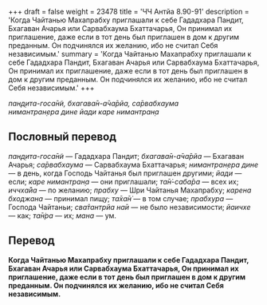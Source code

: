 +++
draft = false
weight = 23478
title = 'ЧЧ Антйа 8.90-91'
description = 'Когда Чайтанью Махапрабху приглашали к себе Гададхара Пандит, Бхагаван Ачарья или Сарвабхаума Бхаттачарья, Он принимал их приглашение, даже если в тот день был приглашен в дом к другим преданным. Он подчинялся их желанию, ибо не считал Себя независимым.'
summary = 'Когда Чайтанью Махапрабху приглашали к себе Гададхара Пандит, Бхагаван Ачарья или Сарвабхаума Бхаттачарья, Он принимал их приглашение, даже если в тот день был приглашен в дом к другим преданным. Он подчинялся их желанию, ибо не считал Себя независимым.'
+++

_пан̣д̣ита-госа̄н̃и, бхагава̄н-а̄ча̄рйа, са̄рвабхаума  
нимантран̣ера дине йади каре нимантран̣а_

## Пословный перевод

_пан̣д̣ита_\-_госа̄н̃и_ — Гададхара Пандит; _бхагава̄н_\-_а̄ча̄рйа_ — Бхагаван Ачарья; _са̄рвабхаума_ — Сарвабхаума Бхаттачарья; _нимантран̣ера_ _дине_ — в день, когда Господь Чайтанья был приглашен другими; _йади_ — если; _каре_ _нимантран̣а_ — они приглашали; _та̄н̇_\-_саба̄ра_ — всех их; _иччха̄йа_ — по желанию; _прабху_ — Шри Чайтанья Махапрабху; _карена_ _бходжана_ — принимал пищу; _та̄ха̄н̇_ — в том случае; _прабхура_ — Господа Чайтаньи; _сва̄тантрйа_ _на̄и_ — не было независимости; _йаичхе_ — как; _та̄н̇ра_ — их; _мана_ — ум.

## Перевод

**Когда Чайтанью Махапрабху приглашали к себе Гададхара Пандит, Бхагаван Ачарья или Сарвабхаума Бхаттачарья, Он принимал их приглашение, даже если в тот день был приглашен в дом к другим преданным. Он подчинялся их желанию, ибо не считал Себя независимым.**
